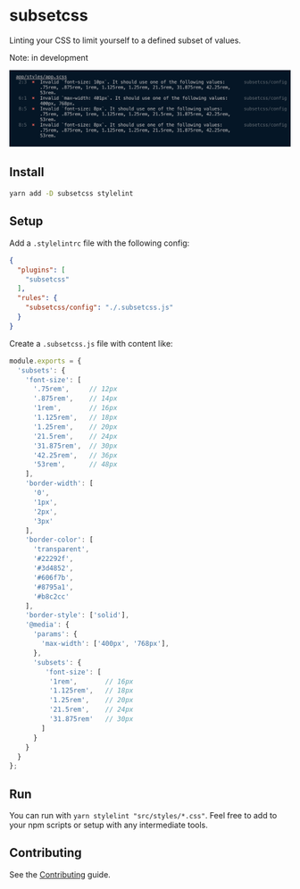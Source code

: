 # subsetcss

Linting your CSS to limit yourself to a defined subset of values.

Note: in development

![Example Output](./example.png "Example")

## Install

```sh
yarn add -D subsetcss stylelint
```

## Setup

Add a `.stylelintrc` file with the following config:

```json
{
  "plugins": [
    "subsetcss"
  ],
  "rules": {
    "subsetcss/config": "./.subsetcss.js"
  }
}
```

Create a `.subsetcss.js` file with content like:

```js
module.exports = {
  'subsets': {
    'font-size': [
      '.75rem',     // 12px
      '.875rem',    // 14px
      '1rem',       // 16px
      '1.125rem',   // 18px
      '1.25rem',    // 20px
      '21.5rem',    // 24px
      '31.875rem',  // 30px
      '42.25rem',   // 36px
      '53rem',      // 48px
    ],
    'border-width': [
      '0',
      '1px',
      '2px',
      '3px'
    ],
    'border-color': [
      'transparent',
      '#22292f',
      '#3d4852',
      '#606f7b',
      '#8795a1',
      '#b8c2cc'
    ],
    'border-style': ['solid'],
    '@media': {
      'params': {
        'max-width': ['400px', '768px'],
      },
      'subsets': {
         'font-size': [
          '1rem',       // 16px
          '1.125rem',   // 18px
          '1.25rem',    // 20px
          '21.5rem',    // 24px
          '31.875rem'   // 30px
        ]
      }
    }
  }
};
```

## Run

You can run with `yarn stylelint "src/styles/*.css"`. Feel free to add to your npm scripts
or setup with any intermediate tools.


## Contributing

See the [Contributing](./CONTRIBUTING.md) guide.